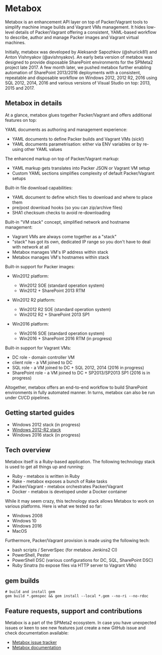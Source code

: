 
# Metabox

Metabox is an enhancement API layer on top of Packer/Vagrant tools to simplify machine image builds and Vagrant VMs management. It hides low-level details of Packer/Vagrant offering a consistent, YAML-based workflow to describe, author and manage Packer images and Vagrant virtual machines.
 
Initially, metabox was developed by Aleksandr Sapozhkov (@shurick81) and Anton Vishnyakov (@avishnyakov). An early beta version of metabox was designed to provide disposable SharePoint environments for the SPMeta2 project late 2017.  A few month later, we pushed metabox further enabling automation of SharePoint 2013/2016 deployments with a consistent, repeatable and disposable workflow on Windows 2012, 2012 R2, 2016 using SQL 2012, 2014, 2016 and various versions of Visual Studio on top: 2013, 2015 and 2017.

## Metabox in details
At a glance,  metabox glues together Packer/Vagrant and offers additional features on top:

YAML documents as authoring and management experience:
* YAML documents to define Packer builds and Vagrant VMs (sick!)
* YAML documents parametrisation: either via ENV variables or by re-using other YAML values

The enhanced markup on top of Packer/Vagrant markup:
* YAML markup gets translates into Packer JSON or Vagrant VM setup
* Custom YAML sections simplifies complexity of default Packer/Vagrant setups

Built-in file download capabilities:
* YAML document to define which files to download and where to place them
* pre/post download hooks (so you can zip/archive files)
* SHA1 checksum checks to avoid re-downloading 

Built-in "VM stack" concept, simplified network and hostname management:
* Vagrant VMs are always come together as a "stack"
* "stack" has got its own, dedicated IP range so you don't have to deal with network at all
* Metabox manages VM's IP address within stack
* Metabox manages VM's hostnames within stack

Built-in support for Packer images:
* Win2012 platform:
  * Win2012 SOE (standard operation system)
  * Win2012 + SharePoint 2013 RTM 

* Win2012 R2 platform:
  * Win2012 R2 SOE (standard operation system)
  * Win2012 R2 + SharePoint 2013 SP1

* Win2016 platform:
  * Win2016 SOE (standard operation system)
  * Win2016 + SharePoint 2016 RTM (in progress)

Built-in support for Vagrant VMs:
* DC role - domain controller VM
* client role - a VM joined to DC
* SQL role - a VM joined to DC + SQL 2012, 2014 (2016 in progress)
* SharePoint role - a VM joined to DC + SP2013/SP2013 SP1 (2016 is in progress)

Altogether, metabox offers an end-to-end workflow to build SharePoint environments in fully automated manner. In turns, metabox can also be run under CI/CD pipelines.

## Getting started guides
* Windows 2012 stack (in progress)
* [Windows 2012-R2 stack](https://github.com/subpointsolutions/metabox/wiki/metabox-guides-win2012-r2)
* Windows 2016 stack (in progress)

## Tech overview
Metabox itself is a Ruby-based application. The following technology stack is used to get all things up and running:

* Ruby - metabox is written in Ruby 
* Rake - metabox exposes a bunch of Rake tasks
* Packer/Vagrant - metabox orchestrates Packer/Vagrant 
* Docker - metabox is developed under a Docker container 

While it may seem crazy, this technology stack allows Metabox to work on various platforms. Here is what we tested so far:
* Windows 2008
* Windows 10
* Windows 2016
* MacOS 

Furthermore, Packer/Vagrant provision is made using the following tech:
* bash scripts / ServerSpec (for metabox Jenkins2 CI)
* PowerShell, Pester
* PowerShell DSC (various configurations for DC, SQL, SharePoint DSC)
* Ruby Sinatra (to expose files via HTTP server to Vagrant VMs)

## gem builds
```
# build and install gem
gem build *.gemspec && gem install --local *.gem --no-ri --no-rdoc
```

## Feature requests, support and contributions
Metabox is a part of the SPMeta2 ecosystem. In case you have unexpected issues or keen to see new features just create a new GitHub issue and check documentation available:

* [Metabox issue tracker](https://github.com/SubPointSolutions/metabox/issues)
* [Metabox documentation](https://github.com/SubPointSolutions/metabox/wiki)

